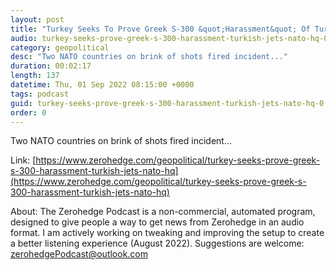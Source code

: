 ```yaml
---
layout: post
title: "Turkey Seeks To Prove Greek S-300 &quot;Harassment&quot; Of Turkish Jets At NATO HQ"
audio: turkey-seeks-prove-greek-s-300-harassment-turkish-jets-nato-hq-0
category: geopolitical
desc: "Two NATO countries on brink of shots fired incident..."
duration: 00:02:17
length: 137
datetime: Thu, 01 Sep 2022 08:15:00 +0000
tags: podcast
guid: turkey-seeks-prove-greek-s-300-harassment-turkish-jets-nato-hq-0
order: 0
---
```

Two NATO countries on brink of shots fired incident...

Link: [https://www.zerohedge.com/geopolitical/turkey-seeks-prove-greek-s-300-harassment-turkish-jets-nato-hq](https://www.zerohedge.com/geopolitical/turkey-seeks-prove-greek-s-300-harassment-turkish-jets-nato-hq)

About: The Zerohedge Podcast is a non-commercial, automated program, designed to give people a way to get news from Zerohedge in an audio format.  I am actively working on tweaking and improving the setup to create a better listening experience (August 2022).  Suggestions are welcome: [zerohedgePodcast@outlook.com](mailto:zerohedgePodcast@outlook.com)